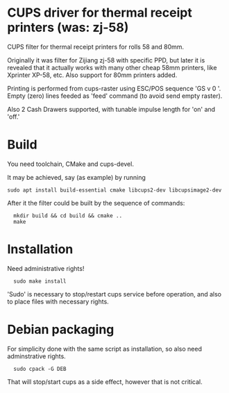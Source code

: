 CUPS driver for thermal receipt printers (was: zj-58)
=====================================================

CUPS filter for thermal receipt printers for rolls 58 and 80mm.

Originally it was filter for Zijiang zj-58 with specific PPD,
but later it is revealed that it actually works with many other cheap 58mm printers, like
Xprinter XP-58, etc. Also support for 80mm printers added.

Printing is performed from cups-raster using ESC/POS sequence 'GS v 0 <x> <y>'.
Empty (zero) lines feeded as 'feed' command (to avoid send empty raster).

Also 2 Cash Drawers supported, with tunable impulse length for 'on' and 'off.'

Build
=====

You need toolchain, CMake and cups-devel.

It may be achieved, say (as example) by running
```
sudo apt install build-essential cmake libcups2-dev libcupsimage2-dev
```

After it the filter could be built by the sequence of commands:

```
  mkdir build && cd build && cmake ..
  make
```


Installation
============

Need administrative rights!

```
  sudo make install
```

'Sudo' is necessary to stop/restart cups service before operation, and also to place files with necessary rights.


Debian packaging
================

For simplicity done with the same script as installation, so also need adminstrative rights.
```
  sudo cpack -G DEB
```

That will stop/start cups as a side effect, however that is not critical.